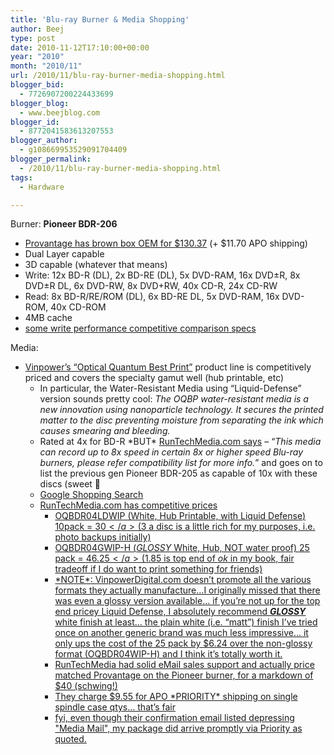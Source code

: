 ```yaml
---
title: 'Blu-ray Burner & Media Shopping'
author: Beej
type: post
date: 2010-11-12T17:10:00+00:00
year: "2010"
month: "2010/11"
url: /2010/11/blu-ray-burner-media-shopping.html
blogger_bid:
  - 7726907200224433699
blogger_blog:
  - www.beejblog.com
blogger_id:
  - 8772041583613207553
blogger_author:
  - g108669953529091704409
blogger_permalink:
  - /2010/11/blu-ray-burner-media-shopping.html
tags:
  - Hardware

---
```

Burner: **Pioneer BDR-206** 

  * <a href="https://www.provantage.com/pioneer-bdr-206bk~7PION12L.htm" target="_blank">Provantage has brown box OEM for $130.37</a> (+ $11.70 APO shipping) 
  * Dual Layer capable 
  * 3D capable (whatever that means) 
  * Write: 12x BD-R (DL), 2x BD-RE (DL), 5x DVD-RAM, 16x DVD±R, 8x DVD±R DL, 6x DVD-RW, 8x DVD+RW, 40x CD-R, 24x CD-RW 
  * Read: 8x BD-R/RE/ROM (DL), 6x BD-RE DL, 5x DVD-RAM, 16x DVD-ROM, 40x CD-ROM 
  * 4MB cache 
  * <a href="https://forums.dpreview.com/forums/read.asp?forum=1004&message=36712894" target="_blank">some write performance competitive comparison specs</a> 

Media: 

  * <a href="https://www.vinpowerdigital.com/Products/Media/OQBP/OQBP.asp" target="_blank">Vinpower’s “Optical Quantum Best Print”</a> product line is competitively priced and covers the specialty gamut well (hub printable, etc) 
      * In particular, the Water-Resistant Media using “Liquid-Defense” version sounds pretty cool: _The OQBP water-resistant media is a new innovation using nanoparticle technology. It secures the printed matter to the disc preventing moisture from separating the ink which causes smearing and bleeding._ 
      * Rated at 4x for BD-R \*BUT\* <a href="https://www.runtechmedia.com/product.asp?sku=OQP-BD-R-04-IPW-10" target="_blank">RunTechMedia.com says</a> – “_This media can record up to 8x speed in certain 8x or higher speed Blu-ray burners, please refer compatibility list for more info._” and goes on to list the previous gen Pioneer BDR-205 as capable of 10x with these discs (sweet 🙂 
      * <a href="https://www.google.com/search?q=Optical+Quantum+25GB+4x+BD-R+Liquid-Defense+25+pack&hl=en&tbs=shop%3A1&aq=f#sclient=psy&hl=en&biw=1920&bih=1015&tbs=shop:1%2Cp_ord%3Ap&q=Optical+Quantum+liquid-defense+25GB+25+pack&aq=f&aqi=&aql=&oq=&gs_rfai=&pbx=1&fp=d6db1f2b384cc15c" target="_blank">Google Shopping Search</a>&#160; 
      * <a href="https://www.runtechmedia.com/MediaSearchResult.asp?a=11&CategoryID=&Manufacturer=Optical%20Quantum&Format=BD-R" target="_blank">RunTechMedia.com has competitive prices</a> 
          * <a href="https://www.runtechmedia.com/product.asp?sku=OQP-BD-R-04-IPW-10" target="_blank">OQBDR04LDWIP (White, Hub Printable, with <u>Liquid Defense</u>) 10pack = $30</a> ($3 a disc is a little rich for my purposes, i.e. photo backups initially) 
          * <a href="https://www.runtechmedia.com/product.asp?sku=OQBDR04GWIP-H" target="_blank">OQBDR04GWIP-H (*GLOSSY* White, Hub, NOT water proof) 25 pack = $46.25</a> ($1.85 is top end of _ok_ in my book, fair tradeoff if I do want to print something for friends) 
          * \*NOTE\*: VinpowerDigital.com doesn’t promote all the various formats they actually manufacture…I originally missed that there was even a glossy version available… if you’re not up for the top end pricey Liquid Defense, I absolutely recommend ***<u>GLOSSY</u>*** white finish at least… the plain white (i.e. “matt”) finish I’ve tried once on another generic brand was much less impressive… it only ups the cost of the 25 pack by $6.24 over the non-glossy format (OQBDR04WIP-H) and I think it’s totally worth it. 
          * RunTechMedia had solid eMail sales support and actually price matched Provantage on the Pioneer burner, for a markdown of $40 (schwing!) 
          * They charge $9.55 for APO \*PRIORITY\* shipping on single spindle case qtys… that’s fair 
          * fyi, even though their confirmation email listed depressing "Media Mail", my package did arrive promptly via Priority as quoted.